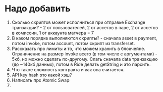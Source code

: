 # Надо добавить

1. Сколько скриптов может исполниться при отправке Exchange транзакции? - 2 от пользователей, 2 от ассетов в паре, 2 от ассетов в комиссии, 1 от аккаунта матчера = 7
2. В каком порядке выполняются скрипты? - сначала asset в payment, потом invoke, потом account, потом скрипт из transferset.
3. Рассказать про лимиты и то, что можем хранить в блокчейне. Ограничение на размер invoke всего (в том числе с аргументами) - 5кб, но можно сделать по-другому. Слать сначала data транзакцию (до ~140кб данных), потом в Ride делать getString и это парсить.
4. Что такое сложность контракта и как она считается.
5. API key hash это какой хэш?
6. Написать про Atomic Swap
7. 